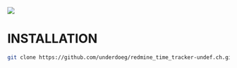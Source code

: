![](https://raw.github.com/underdoeg/redmine_time_tracker-undef.ch/master/screenshot.png)
# INSTALLATION
``` bash
git clone https://github.com/underdoeg/redmine_time_tracker-undef.ch.git ~/.local/share/gnome-shell/extensions/redmine_time_tracker@undef.ch
```
